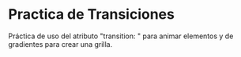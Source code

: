 # Practica de Transiciones
Práctica de uso del atributo "transition: " para animar elementos y de gradientes para crear una grilla.

